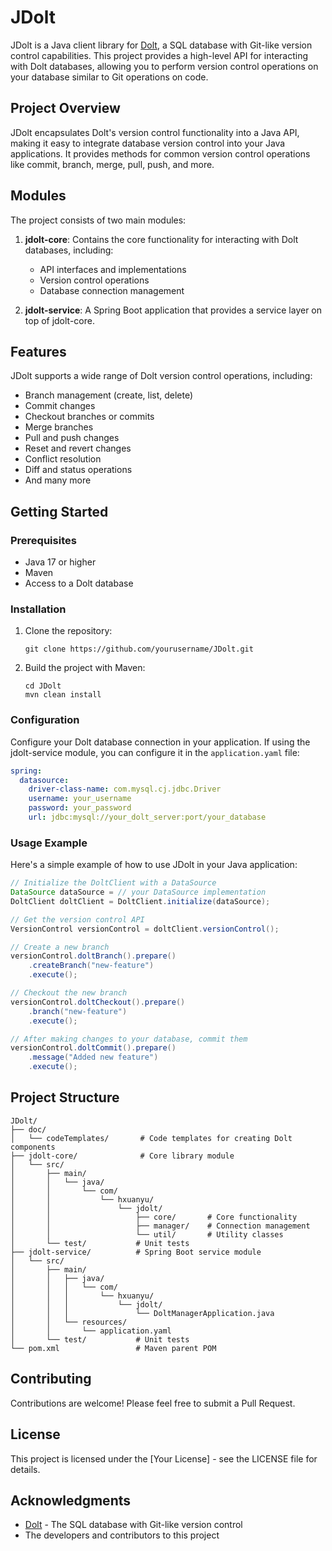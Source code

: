 # JDolt

JDolt is a Java client library for [Dolt](https://www.dolthub.com/), a SQL database with Git-like version control capabilities. This project provides a high-level API for interacting with Dolt databases, allowing you to perform version control operations on your database similar to Git operations on code.

## Project Overview

JDolt encapsulates Dolt's version control functionality into a Java API, making it easy to integrate database version control into your Java applications. It provides methods for common version control operations like commit, branch, merge, pull, push, and more.

## Modules

The project consists of two main modules:

1. **jdolt-core**: Contains the core functionality for interacting with Dolt databases, including:
   - API interfaces and implementations
   - Version control operations
   - Database connection management

2. **jdolt-service**: A Spring Boot application that provides a service layer on top of jdolt-core.

## Features

JDolt supports a wide range of Dolt version control operations, including:

- Branch management (create, list, delete)
- Commit changes
- Checkout branches or commits
- Merge branches
- Pull and push changes
- Reset and revert changes
- Conflict resolution
- Diff and status operations
- And many more

## Getting Started

### Prerequisites

- Java 17 or higher
- Maven
- Access to a Dolt database

### Installation

1. Clone the repository:
   ```
   git clone https://github.com/yourusername/JDolt.git
   ```

2. Build the project with Maven:
   ```
   cd JDolt
   mvn clean install
   ```

### Configuration

Configure your Dolt database connection in your application. If using the jdolt-service module, you can configure it in the `application.yaml` file:

```yaml
spring:
  datasource:
    driver-class-name: com.mysql.cj.jdbc.Driver
    username: your_username
    password: your_password
    url: jdbc:mysql://your_dolt_server:port/your_database
```

### Usage Example

Here's a simple example of how to use JDolt in your Java application:

```java
// Initialize the DoltClient with a DataSource
DataSource dataSource = // your DataSource implementation
DoltClient doltClient = DoltClient.initialize(dataSource);

// Get the version control API
VersionControl versionControl = doltClient.versionControl();

// Create a new branch
versionControl.doltBranch().prepare()
    .createBranch("new-feature")
    .execute();

// Checkout the new branch
versionControl.doltCheckout().prepare()
    .branch("new-feature")
    .execute();

// After making changes to your database, commit them
versionControl.doltCommit().prepare()
    .message("Added new feature")
    .execute();
```

## Project Structure

```
JDolt/
├── doc/
│   └── codeTemplates/       # Code templates for creating Dolt components
├── jdolt-core/              # Core library module
│   └── src/
│       ├── main/
│       │   └── java/
│       │       └── com/
│       │           └── hxuanyu/
│       │               └── jdolt/
│       │                   ├── core/       # Core functionality
│       │                   ├── manager/    # Connection management
│       │                   └── util/       # Utility classes
│       └── test/           # Unit tests
├── jdolt-service/          # Spring Boot service module
│   └── src/
│       ├── main/
│       │   ├── java/
│       │   │   └── com/
│       │   │       └── hxuanyu/
│       │   │           └── jdolt/
│       │   │               └── DoltManagerApplication.java
│       │   └── resources/
│       │       └── application.yaml
│       └── test/           # Unit tests
└── pom.xml                 # Maven parent POM
```

## Contributing

Contributions are welcome! Please feel free to submit a Pull Request.

## License

This project is licensed under the [Your License] - see the LICENSE file for details.

## Acknowledgments

- [Dolt](https://www.dolthub.com/) - The SQL database with Git-like version control
- The developers and contributors to this project